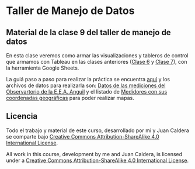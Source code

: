 # Taller de Manejo de Datos

## Material de la clase 9 del taller de manejo de datos

En esta clase veremos como armar las visualizaciones y tableros de control que armamos con Tableau en las clases anteriores ([Clase 6](https://github.com/yabellini/TallerManejoDeDatos/blob/master/clase6/README.md) y [Clase 7](https://github.com/yabellini/TallerManejoDeDatos/blob/master/clase7/README.md)), con la herramienta Google Sheets.

La guiá paso a paso para realizar la práctica se encuentra [aquí](https://github.com/yabellini/TallerManejoDeDatos/blob/master/clase9/Curso%20Herramientas%20Libres%209.pdf) y los archivos de datos para realizarla son: [Datos de las mediciones del Observartorio de la E.E.A. Anguil](https://github.com/yabellini/TallerManejoDeDatos/blob/master/clase9/Datos%20Mediciones%20.txt) y el listado de [Medidores con sus coordenadas geográficas](https://github.com/yabellini/TallerManejoDeDatos/blob/master/clase9/Medidores%20para%20mapa.xlsx) para poder realizar mapas.


## Licencia

 Todo el trabajo y material de este curso, desarrollado por mi y Juan Caldera se comparte bajo [Creative Commons Attribution-ShareAlike 4.0 International License](https://creativecommons.org/licenses/by-sa/4.0/deed.es_ES).
 
 All work in this course, development by me and Juan Caldera, is licensed under a [Creative Commons Attribution-ShareAlike 4.0 International License](https://creativecommons.org/licenses/by-sa/4.0/deed.es_ES).
